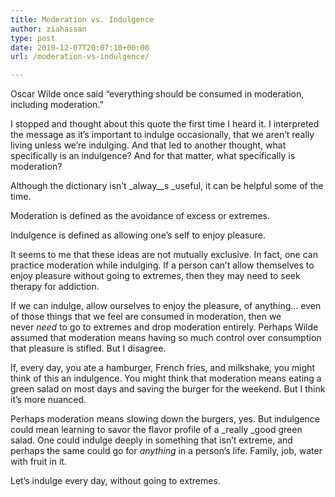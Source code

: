 ```yaml
---
title: Moderation vs. Indulgence
author: ziahassan
type: post
date: 2019-12-07T20:07:10+00:00
url: /moderation-vs-indulgence/

---
```

Oscar Wilde once said “everything should be consumed in moderation, including moderation.&#8221;

I stopped and thought about this quote the first time I heard it. I interpreted the message as it’s important to indulge occasionally, that we aren’t really living unless we’re indulging. And that led to another thought, what specifically is an indulgence? And for that matter, what specifically is moderation?

Although the dictionary isn’t _alway__s _useful, it can be helpful some of the time.

Moderation is defined as the avoidance of excess or extremes. 

Indulgence is defined as allowing one’s self to enjoy pleasure.

It seems to me that these ideas are not mutually exclusive. In fact, one can practice moderation while indulging. If a person can’t allow themselves to enjoy pleasure without going to extremes, then they may need to seek therapy for addiction.

If we can indulge, allow ourselves to enjoy the pleasure, of anything… even of those things that we feel are consumed in moderation, then we never _need_ to go to extremes and drop moderation entirely. Perhaps Wilde assumed that moderation means having so much control over consumption that pleasure is stifled. But I disagree.

If, every day, you ate a hamburger, French fries, and milkshake, you might think of this an indulgence. You might think that moderation means eating a green salad on most days and saving the burger for the weekend. But I think it’s more nuanced.

Perhaps moderation means slowing down the burgers, yes. But indulgence could mean learning to savor the flavor profile of a _really _good green salad. One could indulge deeply in something that isn’t extreme, and perhaps the same could go for _anything_ in a person’s life. Family, job, water with fruit in it.

Let’s indulge every day, without going to extremes.